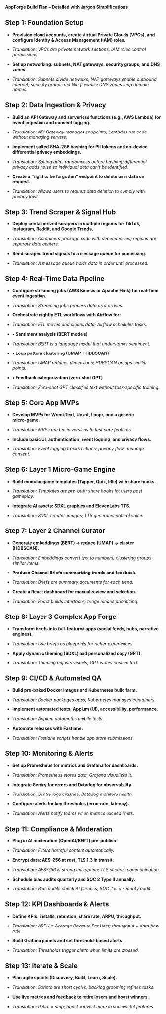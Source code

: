 **AppForge Build Plan – Detailed with Jargon Simplifications**

## Step 1: Foundation Setup

- **Provision cloud accounts, create Virtual Private Clouds (VPCs), and
  configure Identity & Access Management (IAM) roles.**

<!-- -->

- *Translation: VPCs are private network sections; IAM roles control
  permissions.*

<!-- -->

- **Set up networking: subnets, NAT gateways, security groups, and DNS
  zones.**

<!-- -->

- *Translation: Subnets divide networks; NAT gateways enable outbound
  internet; security groups act like firewalls; DNS zones map domain
  names.*

## Step 2: Data Ingestion & Privacy

- **Build an API Gateway and serverless functions (e.g., AWS Lambda) for
  event ingestion and consent logging.**

<!-- -->

- *Translation: API Gateway manages endpoints; Lambdas run code without
  managing servers.*

<!-- -->

- **Implement salted SHA‑256 hashing for PII tokens and on-device
  differential privacy embeddings.**

<!-- -->

- *Translation: Salting adds randomness before hashing; differential
  privacy adds noise so individual data can't be identified.*

<!-- -->

- **Create a “right to be forgotten” endpoint to delete user data on
  request.**

<!-- -->

- *Translation: Allows users to request data deletion to comply with
  privacy laws.*

## Step 3: Trend Scraper & Signal Hub

- **Deploy containerized scrapers in multiple regions for TikTok,
  Instagram, Reddit, and Google Trends.**

<!-- -->

- *Translation: Containers package code with dependencies; regions are
  separate data centers.*

<!-- -->

- **Send scraped trend signals to a message queue for processing.**

<!-- -->

- *Translation: A message queue holds data in order until processed.*

## Step 4: Real-Time Data Pipeline

- **Configure streaming jobs (AWS Kinesis or Apache Flink) for real-time
  event ingestion.**

<!-- -->

- *Translation: Streaming jobs process data as it arrives.*

<!-- -->

- **Orchestrate nightly ETL workflows with Airflow for:**

<!-- -->

- *Translation: ETL moves and cleans data; Airflow schedules tasks.*

<!-- -->

- **• Sentiment analysis (BERT models)**

<!-- -->

- *Translation: BERT is a language model that understands sentiment.*

<!-- -->

- **• Loop pattern clustering (UMAP + HDBSCAN)**

<!-- -->

- *Translation: UMAP reduces dimensions; HDBSCAN groups similar points.*

<!-- -->

- **• Feedback categorization (zero-shot GPT)**

<!-- -->

- *Translation: Zero-shot GPT classifies text without task-specific
  training.*

## Step 5: Core App MVPs

- **Develop MVPs for WreckText, Unsnt, Loopr, and a generic
  micro‑game.**

<!-- -->

- *Translation: MVPs are basic versions to test core features.*

<!-- -->

- **Include basic UI, authentication, event logging, and privacy
  flows.**

<!-- -->

- *Translation: Event logging tracks actions; privacy flows manage
  consent.*

## Step 6: Layer 1 Micro‑Game Engine

- **Build modular game templates (Tapper, Quiz, Idle) with share
  hooks.**

<!-- -->

- *Translation: Templates are pre-built; share hooks let users post
  gameplay.*

<!-- -->

- **Integrate AI assets: SDXL graphics and ElevenLabs TTS.**

<!-- -->

- *Translation: SDXL creates images; TTS generates natural voice.*

## Step 7: Layer 2 Channel Curator

- **Generate embeddings (BERT) → reduce (UMAP) → cluster (HDBSCAN).**

<!-- -->

- *Translation: Embeddings convert text to numbers; clustering groups
  similar items.*

<!-- -->

- **Produce Channel Briefs summarizing trends and feedback.**

<!-- -->

- *Translation: Briefs are summary documents for each trend.*

<!-- -->

- **Create a React dashboard for manual review and selection.**

<!-- -->

- *Translation: React builds interfaces; triage means prioritizing.*

## Step 8: Layer 3 Complex App Forge

- **Transform briefs into full-featured apps (social feeds, hubs,
  narrative engines).**

<!-- -->

- *Translation: Use briefs as blueprints for richer experiences.*

<!-- -->

- **Apply dynamic theming (SDXL) and personalized copy (GPT).**

<!-- -->

- *Translation: Theming adjusts visuals; GPT writes custom text.*

## Step 9: CI/CD & Automated QA

- **Build pre-baked Docker images and Kubernetes build farm.**

<!-- -->

- *Translation: Docker packages apps; Kubernetes manages containers.*

<!-- -->

- **Implement automated tests: Appium (UI), accessibility,
  performance.**

<!-- -->

- *Translation: Appium automates mobile tests.*

<!-- -->

- **Automate releases with Fastlane.**

<!-- -->

- *Translation: Fastlane scripts handle app store submissions.*

## Step 10: Monitoring & Alerts

- **Set up Prometheus for metrics and Grafana for dashboards.**

<!-- -->

- *Translation: Prometheus stores data; Grafana visualizes it.*

<!-- -->

- **Integrate Sentry for errors and Datadog for observability.**

<!-- -->

- *Translation: Sentry logs crashes; Datadog monitors health.*

<!-- -->

- **Configure alerts for key thresholds (error rate, latency).**

<!-- -->

- *Translation: Alerts notify teams when metrics exceed limits.*

## Step 11: Compliance & Moderation

- **Plug in AI moderation (OpenAI/BERT) pre-publish.**

<!-- -->

- *Translation: Filters harmful content automatically.*

<!-- -->

- **Encrypt data: AES-256 at rest, TLS 1.3 in transit.**

<!-- -->

- *Translation: AES-256 is strong encryption; TLS secures
  communication.*

<!-- -->

- **Schedule bias audits quarterly and SOC 2 Type II annually.**

<!-- -->

- *Translation: Bias audits check AI fairness; SOC 2 is a security
  audit.*

## Step 12: KPI Dashboards & Alerts

- **Define KPIs: installs, retention, share rate, ARPU, throughput.**

<!-- -->

- *Translation: ARPU = Average Revenue Per User; throughput = data flow
  rate.*

<!-- -->

- **Build Grafana panels and set threshold-based alerts.**

<!-- -->

- *Translation: Thresholds trigger alerts when limits are crossed.*

## Step 13: Iterate & Scale

- **Plan agile sprints (Discovery, Build, Learn, Scale).**

<!-- -->

- *Translation: Sprints are short cycles; backlog grooming refines
  tasks.*

<!-- -->

- **Use live metrics and feedback to retire losers and boost winners.**

<!-- -->

- *Translation: Retire = stop; boost = invest more in successful
  features.*
